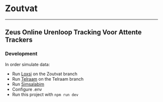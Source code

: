 # Zoutvat

-----

## Zeus Online Urenloop Tracking Voor Attente Trackers

### Development
In order simulate data:
- Run [Loxsi](https://github.com/12urenloop/Loxsi) on the Zoutvat branch
- Run [Telraam](https://github.com/12urenloop/Telraam) on the Telraam branch
- Run [Simsalabim](https://github.com/12urenloop/SIMSALABIM)
- Configure .env
- Run this project with `npm run dev`